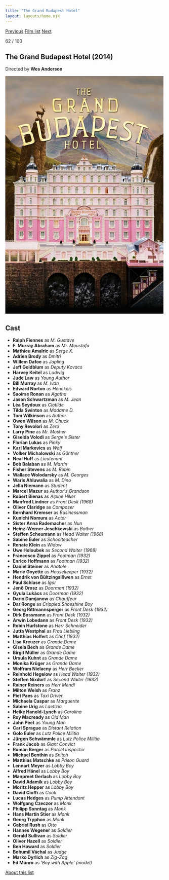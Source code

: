```yaml
---
title: "The Grand Budapest Hotel"
layout: layouts/home.njk
---
```


<nav class="films">
  <a class="prev" href="../dallas-buyers-club">Previous</a>
  <a href="../">Film list</a>
  <a class="next" href="../mr-turner">Next</a>
</nav>

<p>62 / 100</p>

<article class="film">
  <h1>The Grand Budapest Hotel (2014)</h1>

  <p class="director">
    Directed by <strong>Wes Anderson</strong>
  </p>

  <img src="../films/posters/the-grand-budapest-hotel.jpg" alt="">

  <h2>
    Cast
  </h2>
  <ul>
    <li><strong>Ralph Fiennes</strong> as <em>M. Gustave</em></li>
<li><strong>F. Murray Abraham</strong> as <em>Mr. Moustafa</em></li>
<li><strong>Mathieu Amalric</strong> as <em>Serge X.</em></li>
<li><strong>Adrien Brody</strong> as <em>Dmitri</em></li>
<li><strong>Willem Dafoe</strong> as <em>Jopling</em></li>
<li><strong>Jeff Goldblum</strong> as <em>Deputy Kovacs</em></li>
<li><strong>Harvey Keitel</strong> as <em>Ludwig</em></li>
<li><strong>Jude Law</strong> as <em>Young Author</em></li>
<li><strong>Bill Murray</strong> as <em>M. Ivan</em></li>
<li><strong>Edward Norton</strong> as <em>Henckels</em></li>
<li><strong>Saoirse Ronan</strong> as <em>Agatha</em></li>
<li><strong>Jason Schwartzman</strong> as <em>M. Jean</em></li>
<li><strong>Léa Seydoux</strong> as <em>Clotilde</em></li>
<li><strong>Tilda Swinton</strong> as <em>Madame D.</em></li>
<li><strong>Tom Wilkinson</strong> as <em>Author</em></li>
<li><strong>Owen Wilson</strong> as <em>M. Chuck</em></li>
<li><strong>Tony Revolori</strong> as <em>Zero</em></li>
<li><strong>Larry Pine</strong> as <em>Mr. Mosher</em></li>
<li><strong>Giselda Volodi</strong> as <em>Serge's Sister</em></li>
<li><strong>Florian Lukas</strong> as <em>Pinky</em></li>
<li><strong>Karl Markovics</strong> as <em>Wolf</em></li>
<li><strong>Volker Michalowski</strong> as <em>Günther</em></li>
<li><strong>Neal Huff</strong> as <em>Lieutenant</em></li>
<li><strong>Bob Balaban</strong> as <em>M. Martin</em></li>
<li><strong>Fisher Stevens</strong> as <em>M. Robin</em></li>
<li><strong>Wallace Wolodarsky</strong> as <em>M. Georges</em></li>
<li><strong>Waris Ahluwalia</strong> as <em>M. Dino</em></li>
<li><strong>Jella Niemann</strong> as <em>Student</em></li>
<li><strong>Marcel Mazur</strong> as <em>Author's Grandson</em></li>
<li><strong>Robert Bienas</strong> as <em>Alpine Hiker</em></li>
<li><strong>Manfred Lindner</strong> as <em>Front Desk (1968)</em></li>
<li><strong>Oliver Claridge</strong> as <em>Composer</em></li>
<li><strong>Bernhard Kremser</strong> as <em>Businessman</em></li>
<li><strong>Kunichi Nomura</strong> as <em>Actor</em></li>
<li><strong>Sister Anna Rademacher</strong> as <em>Nun</em></li>
<li><strong>Heinz-Werner Jeschkowski</strong> as <em>Bather</em></li>
<li><strong>Steffen Scheumann</strong> as <em>Head Waiter (1968)</em></li>
<li><strong>Sabine Euler</strong> as <em>Schoolteacher</em></li>
<li><strong>Renate Klein</strong> as <em>Widow</em></li>
<li><strong>Uwe Holoubek</strong> as <em>Second Waiter (1968)</em></li>
<li><strong>Francesco Zippel</strong> as <em>Footman (1932)</em></li>
<li><strong>Enrico Hoffmann</strong> as <em>Footman (1932)</em></li>
<li><strong>Daniel Steiner</strong> as <em>Anatole</em></li>
<li><strong>Marie Goyette</strong> as <em>Housekeeper (1932)</em></li>
<li><strong>Hendrik von Bültzingslöwen</strong> as <em>Ernst</em></li>
<li><strong>Paul Schlase</strong> as <em>Igor</em></li>
<li><strong>Jenő Orosz</strong> as <em>Doorman (1932)</em></li>
<li><strong>Gyula Lukács</strong> as <em>Doorman (1932)</em></li>
<li><strong>Darin Damjanow</strong> as <em>Chauffeur</em></li>
<li><strong>Dar Ronge</strong> as <em>Crippled Shoeshine Boy</em></li>
<li><strong>Georg Rittmannsperger</strong> as <em>Front Desk (1932)</em></li>
<li><strong>Dirk Bossmann</strong> as <em>Front Desk (1932)</em></li>
<li><strong>Arwin Lobedann</strong> as <em>Front Desk (1932)</em></li>
<li><strong>Robin Hurlstone</strong> as <em>Herr Schneider</em></li>
<li><strong>Jutta Westphal</strong> as <em>Frau Liebling</em></li>
<li><strong>Matthias Holfert</strong> as <em>Chef (1932)</em></li>
<li><strong>Lisa Kreuzer</strong> as <em>Grande Dame</em></li>
<li><strong>Gisela Bech</strong> as <em>Grande Dame</em></li>
<li><strong>Birgit Müller</strong> as <em>Grande Dame</em></li>
<li><strong>Ursula Kuhnt</strong> as <em>Grande Dame</em></li>
<li><strong>Monika Krüger</strong> as <em>Grande Dame</em></li>
<li><strong>Wolfram Nielacny</strong> as <em>Herr Becker</em></li>
<li><strong>Reinhold Hegelow</strong> as <em>Head Waiter (1932)</em></li>
<li><strong>Steffen Nixdorf</strong> as <em>Second Waiter (1932)</em></li>
<li><strong>Rainer Reiners</strong> as <em>Herr Mendl</em></li>
<li><strong>Milton Welsh</strong> as <em>Franz</em></li>
<li><strong>Piet Paes</strong> as <em>Taxi Driver</em></li>
<li><strong>Michaela Caspar</strong> as <em>Marguerite</em></li>
<li><strong>Sabine Urig</strong> as <em>Laetizia</em></li>
<li><strong>Heike Hanold-Lynch</strong> as <em>Carolina</em></li>
<li><strong>Roy Macready</strong> as <em>Old Man</em></li>
<li><strong>John Peet</strong> as <em>Young Man</em></li>
<li><strong>Carl Sprague</strong> as <em>Distant Relation</em></li>
<li><strong>Golo Euler</strong> as <em>Lutz Police Militia</em></li>
<li><strong>Jürgen Schwämmle</strong> as <em>Lutz Police Militia</em></li>
<li><strong>Frank Jacob</strong> as <em>Giant Convict</em></li>
<li><strong>Roman Berger</strong> as <em>Parcel Inspector</em></li>
<li><strong>Michael Benthin</strong> as <em>Snitch</em></li>
<li><strong>Matthias Matschke</strong> as <em>Prison Guard</em></li>
<li><strong>Lennart Meyer</strong> as <em>Lobby Boy</em></li>
<li><strong>Alfred Hänel</strong> as <em>Lobby Boy</em></li>
<li><strong>Manpreet Gerlach</strong> as <em>Lobby Boy</em></li>
<li><strong>David Adamik</strong> as <em>Lobby Boy</em></li>
<li><strong>Moritz Hepper</strong> as <em>Lobby Boy</em></li>
<li><strong>David Cioffi</strong> as <em>Cook</em></li>
<li><strong>Lucas Hedges</strong> as <em>Pump Attendant</em></li>
<li><strong>Wolfgang Czeczor</strong> as <em>Monk</em></li>
<li><strong>Philipp Sonntag</strong> as <em>Monk</em></li>
<li><strong>Hans Martin Stier</strong> as <em>Monk</em></li>
<li><strong>Georg Tryphon</strong> as <em>Monk</em></li>
<li><strong>Gabriel Rush</strong> as <em>Otto</em></li>
<li><strong>Hannes Wegener</strong> as <em>Soldier</em></li>
<li><strong>Gerald Sullivan</strong> as <em>Soldier</em></li>
<li><strong>Oliver Hazell</strong> as <em>Soldier</em></li>
<li><strong>Ben Howard</strong> as <em>Soldier</em></li>
<li><strong>Bohumil Váchal</strong> as <em>Judge</em></li>
<li><strong>Marko Dyrlich</strong> as <em>Zig-Zag</em></li>
<li><strong>Ed Munro</strong> as <em>'Boy with Apple' (model)</em></li>
  </ul>
</article>
<footer>
  <a href="../about">About this list</a>
</footer>
